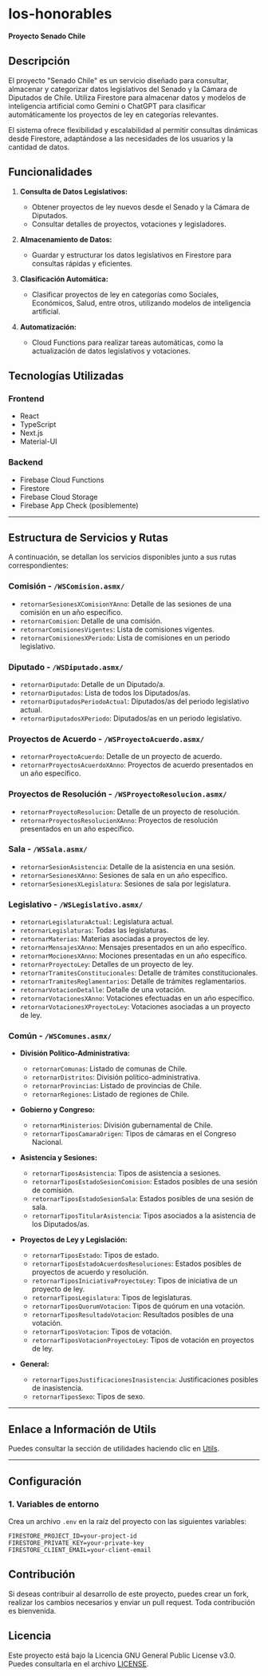 # los-honorables

**Proyecto Senado Chile**

## Descripción

El proyecto "Senado Chile" es un servicio diseñado para consultar, almacenar y categorizar datos legislativos del Senado y la Cámara de Diputados de Chile.
Utiliza Firestore para almacenar datos y modelos de inteligencia artificial
como Gemini o ChatGPT para clasificar automáticamente los proyectos de ley en categorías relevantes.

El sistema ofrece flexibilidad y escalabilidad al permitir consultas dinámicas desde Firestore, adaptándose a las necesidades de los usuarios y la cantidad de datos.

## Funcionalidades

1. **Consulta de Datos Legislativos:**

   - Obtener proyectos de ley nuevos desde el Senado y la Cámara de Diputados.
   - Consultar detalles de proyectos, votaciones y legisladores.

2. **Almacenamiento de Datos:**

   - Guardar y estructurar los datos legislativos en Firestore para consultas rápidas y eficientes.

3. **Clasificación Automática:**

   - Clasificar proyectos de ley en categorías como Sociales, Económicos, Salud, entre otros, utilizando modelos de inteligencia artificial.

4. **Automatización:**
   - Cloud Functions para realizar tareas automáticas, como la actualización de datos legislativos y votaciones.

## Tecnologías Utilizadas

### **Frontend**

- React
- TypeScript
- Next.js
- Material-UI

### **Backend**

- Firebase Cloud Functions
- Firestore
- Firebase Cloud Storage
- Firebase App Check (posiblemente)

---

## Estructura de Servicios y Rutas

A continuación, se detallan los servicios disponibles junto a sus rutas correspondientes:

### **Comisión** - `/WSComision.asmx/`

- `retornarSesionesXComisionYAnno`: Detalle de las sesiones de una comisión en un año específico.
- `retornarComision`: Detalle de una comisión.
- `retornarComisionesVigentes`: Lista de comisiones vigentes.
- `retornarComisionesXPeriodo`: Lista de comisiones en un periodo legislativo.

### **Diputado** - `/WSDiputado.asmx/`

- `retornarDiputado`: Detalle de un Diputado/a.
- `retornarDiputados`: Lista de todos los Diputados/as.
- `retornarDiputadosPeriodoActual`: Diputados/as del periodo legislativo actual.
- `retornarDiputadosXPeriodo`: Diputados/as en un periodo legislativo.

### **Proyectos de Acuerdo** - `/WSProyectoAcuerdo.asmx/`

- `retornarProyectoAcuerdo`: Detalle de un proyecto de acuerdo.
- `retornarProyectosAcuerdoXAnno`: Proyectos de acuerdo presentados en un año específico.

### **Proyectos de Resolución** - `/WSProyectoResolucion.asmx/`

- `retornarProyectoResolucion`: Detalle de un proyecto de resolución.
- `retornarProyectosResolucionXAnno`: Proyectos de resolución presentados en un año específico.

### **Sala** - `/WSSala.asmx/`

- `retornarSesionAsistencia`: Detalle de la asistencia en una sesión.
- `retornarSesionesXAnno`: Sesiones de sala en un año específico.
- `retornarSesionesXLegislatura`: Sesiones de sala por legislatura.

### **Legislativo** - `/WSLegislativo.asmx/`

- `retornarLegislaturaActual`: Legislatura actual.
- `retornarLegislaturas`: Todas las legislaturas.
- `retornarMaterias`: Materias asociadas a proyectos de ley.
- `retornarMensajesXAnno`: Mensajes presentados en un año específico.
- `retornarMocionesXAnno`: Mociones presentadas en un año específico.
- `retornarProyectoLey`: Detalles de un proyecto de ley.
- `retornarTramitesConstitucionales`: Detalle de trámites constitucionales.
- `retornarTramitesReglamentarios`: Detalle de trámites reglamentarios.
- `retornarVotacionDetalle`: Detalle de una votación.
- `retornarVotacionesXAnno`: Votaciones efectuadas en un año específico.
- `retornarVotacionesXProyectoLey`: Votaciones asociadas a un proyecto de ley.

### **Común** - `/WSComunes.asmx/`

- **División Político-Administrativa:**

  - `retornarComunas`: Listado de comunas de Chile.
  - `retornarDistritos`: División político-administrativa.
  - `retornarProvincias`: Listado de provincias de Chile.
  - `retornarRegiones`: Listado de regiones de Chile.

- **Gobierno y Congreso:**

  - `retornarMinisterios`: División gubernamental de Chile.
  - `retornarTiposCamaraOrigen`: Tipos de cámaras en el Congreso Nacional.

- **Asistencia y Sesiones:**

  - `retornarTiposAsistencia`: Tipos de asistencia a sesiones.
  - `retornarTiposEstadoSesionComision`: Estados posibles de una sesión de comisión.
  - `retornarTiposEstadoSesionSala`: Estados posibles de una sesión de sala.
  - `retornarTiposTitularAsistencia`: Tipos asociados a la asistencia de los Diputados/as.

- **Proyectos de Ley y Legislación:**

  - `retornarTiposEstado`: Tipos de estado.
  - `retornarTiposEstadoAcuerdosResoluciones`: Estados posibles de proyectos de acuerdo y resolución.
  - `retornarTiposIniciativaProyectoLey`: Tipos de iniciativa de un proyecto de ley.
  - `retornarTiposLegislatura`: Tipos de legislaturas.
  - `retornarTiposQuorumVotacion`: Tipos de quórum en una votación.
  - `retornarTiposResultadoVotacion`: Resultados posibles de una votación.
  - `retornarTiposVotacion`: Tipos de votación.
  - `retornarTiposVotacionProyectoLey`: Tipos de votación en proyectos de ley.

- **General:**
  - `retornarTiposJustificacionesInasistencia`: Justificaciones posibles de inasistencia.
  - `retornarTiposSexo`: Tipos de sexo.

---

## Enlace a Información de Utils

Puedes consultar la sección de utilidades haciendo clic en [Utils](./ReadmeFiles/UTILS.md).

---

## Configuración

### **1. Variables de entorno**

Crea un archivo `.env` en la raíz del proyecto con las siguientes variables:

```env
FIRESTORE_PROJECT_ID=your-project-id
FIRESTORE_PRIVATE_KEY=your-private-key
FIRESTORE_CLIENT_EMAIL=your-client-email
```

## Contribución

Si deseas contribuir al desarrollo de este proyecto, puedes crear un fork, realizar los cambios necesarios y enviar un pull request. Toda contribución es bienvenida.

## Licencia

Este proyecto está bajo la Licencia GNU General Public License v3.0. Puedes consultarla en el archivo [LICENSE](./LICENSE).
